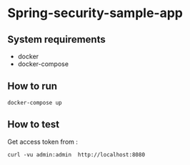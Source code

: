# Spring-security-sample-app

## System requirements
- docker
- docker-compose

## How to run
```
docker-compose up
```

## How to test

Get access token from :
```
curl -vu admin:admin  http://localhost:8080
```
